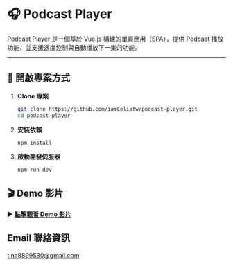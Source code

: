 # 🎧 Podcast Player

Podcast Player 是一個基於 Vue.js 構建的單頁應用（SPA），提供 Podcast 播放功能，並支援進度控制與自動播放下一集的功能。

---

## 🚀 開啟專案方式

1. **Clone 專案**
   ```sh
   git clone https://github.com/iamCeliatw/podcast-player.git
   cd podcast-player
   ```
2. **安裝依賴**

   ```sh
   npm install
   ```

3. **啟動開發伺服器**

   ```sh
   npm run dev
   ```

## 🎬 Demo 影片

▶ **[點擊觀看 Demo 影片](https://drive.google.com/file/d/1hPTPB37iEwMz0ZU4T18NQyB0BkAkH3O4/view?usp=sharing)**

## Email 聯絡資訊

tina8899530@gmail.com
